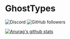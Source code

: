 # GhostTypes
![Discord](https://img.shields.io/badge/Discord-NotGhostTypes%230872-blue)
![GitHub followers](https://img.shields.io/github/followers/GhostTypes?style=plastic)

[![Anurag's github stats](https://github-readme-stats.vercel.app/api?username=GhostTypes&show_icons=true&theme=dracula)](https://github.com/anuraghazra/github-readme-stats)


